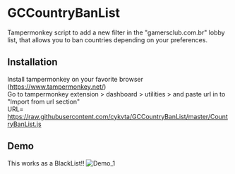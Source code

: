 # GCCountryBanList
Tampermonkey script to add a new filter in the "gamersclub.com.br" lobby list, that allows you to ban countries depending on your preferences.

## Installation    

Install tampermonkey on your favorite browser (https://www.tampermonkey.net/) <br>
Go to tampermonkey extension > dashboard > utilities > and paste url in to "Import from url section"<br>
URL= https://raw.githubusercontent.com/cykvta/GCCountryBanList/master/CountryBanList.js

## Demo
This works as a BlackList!!
![Demo_1](https://i.imgur.com/qwz8D67.png)

